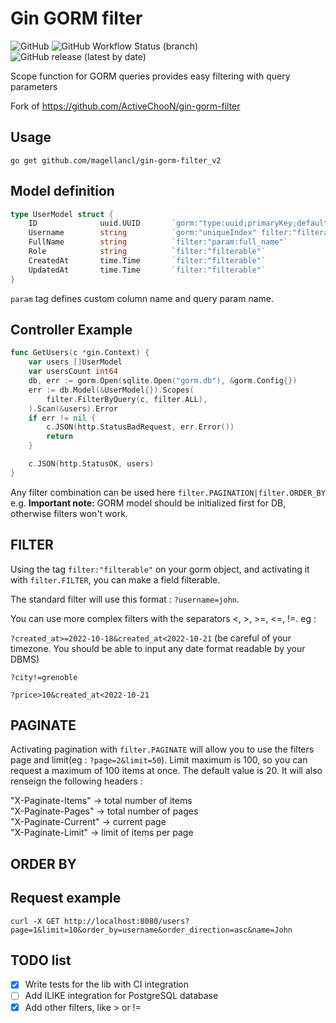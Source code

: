 <!--
 Copyright (c) 2022 MagellanCL

 This software is released under the MIT License.
 https://opensource.org/licenses/MIT
-->

# Gin GORM filter
![GitHub](https://img.shields.io/github/license/Magellancl/gin-gorm-filter_v2)
![GitHub Workflow Status (branch)](https://img.shields.io/github/workflow/status/Magellancl/gin-gorm-filter_v2/CI/master)
![GitHub release (latest by date)](https://img.shields.io/github/v/release/Magellancl/gin-gorm-filter_v2)

Scope function for GORM queries provides easy filtering with query parameters

Fork of https://github.com/ActiveChooN/gin-gorm-filter

## Usage

```(shell)
go get github.com/magellancl/gin-gorm-filter_v2
```

## Model definition
```go
type UserModel struct {
	ID				uuid.UUID		`gorm:"type:uuid;primaryKey;default:gen_random_uuid()"`
	Username		string			`gorm:"uniqueIndex" filter:"filterable"`
	FullName		string			`filter:"param:full_name"`
	Role			string			`filter:"filterable"`
	CreatedAt		time.Time		`filter:"filterable"`
	UpdatedAt		time.Time		`filter:"filterable"`
}
```
`param` tag defines custom column name and query param name.

## Controller Example
```go
func GetUsers(c *gin.Context) {
	var users []UserModel
	var usersCount int64
	db, err := gorm.Open(sqlite.Open("gorm.db"), &gorm.Config{})
	err := db.Model(&UserModel{}).Scopes(
		filter.FilterByQuery(c, filter.ALL),
	).Scan(&users).Error
	if err != nil {
		c.JSON(http.StatusBadRequest, err.Error())
		return
	}

	c.JSON(http.StatusOK, users)
}
```
Any filter combination can be used here `filter.PAGINATION|filter.ORDER_BY` e.g. **Important note:** GORM model should be initialized first for DB, otherwise filters won't work.

## FILTER

Using the tag `filter:"filterable"` on your gorm object, and activating it with `filter.FILTER`, you can make a field filterable.

The standard filter will use this format : `?username=john`.

You can use more complex filters with the separators <, >, >=, <=, !=. eg :

`?created_at>=2022-10-18&created_at<2022-10-21` (be careful of your timezone. You should be able to input any date format readable by your DBMS)

`?city!=grenoble`

`?price>10&created_at<2022-10-21`

## PAGINATE

Activating pagination with `filter.PAGINATE` will allow you to use the filters page and limit(eg : `?page=2&limit=50`). Limit maximum is 100, so you can request a maximum of 100 items at once. The default value is 20.
It will also renseign the following headers :

"X-Paginate-Items" -> total number of items\
"X-Paginate-Pages" -> total number of pages\
"X-Paginate-Current" -> current page\
"X-Paginate-Limit" -> limit of items per page

## ORDER BY



## Request example
```(shell)
curl -X GET http://localhost:8080/users?page=1&limit=10&order_by=username&order_direction=asc&name=John
```

## TODO list
- [x] Write tests for the lib with CI integration
- [ ] Add ILIKE integration for PostgreSQL database
- [X] Add other filters, like > or !=
